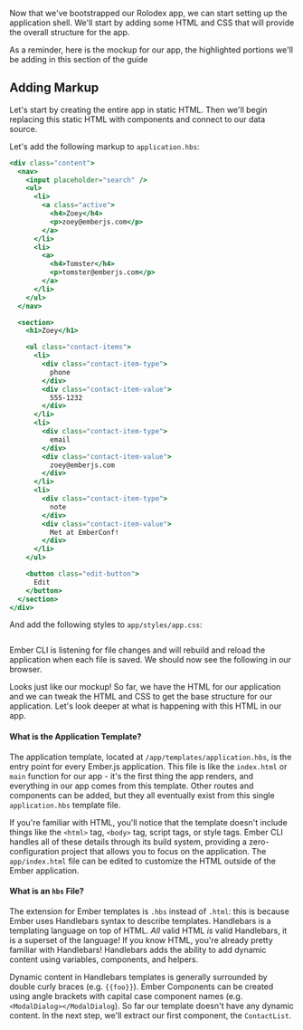 Now that we've bootstrapped our Rolodex app, we can start setting up the application shell.
We'll start by adding some HTML and CSS that will provide the overall structure for the app.

As a reminder, here is the mockup for our app, the highlighted portions we'll be adding in this section of the guide

## Adding Markup

Let's start by creating the entire app in static HTML.
Then we'll begin replacing this static HTML with components and connect to our data source.

Let's add the following markup to `application.hbs`:

```handlebars {data-filename="app/templates/application.hbs"}
<div class="content">
  <nav>
    <input placeholder="search" />
    <ul>
      <li>
        <a class="active">
          <h4>Zoey</h4>
          <p>zoey@emberjs.com</p>
        </a>
      </li>
      <li>
        <a>
          <h4>Tomster</h4>
          <p>tomster@emberjs.com</p>
        </a>
      </li>
    </ul>
  </nav>

  <section>
    <h1>Zoey</h1>

    <ul class="contact-items">
      <li>
        <div class="contact-item-type">
          phone
        </div>
        <div class="contact-item-value">
          555-1232
        </div>
      </li>
      <li>
        <div class="contact-item-type">
          email
        </div>
        <div class="contact-item-value">
          zoey@emberjs.com
        </div>
      </li>
      <li>
        <div class="contact-item-type">
          note
        </div>
        <div class="contact-item-value">
          Met at EmberConf!
        </div>
      </li>
    </ul>

    <button class="edit-button">
      Edit
    </button>
  </section>
</div>
```

And add the following styles to `app/styles/app.css`:

```css {data-filename="app/styles/app.css"}


```

Ember CLI is listening for file changes and will rebuild and reload the application when each file is saved.
We should now see the following in our browser.


Looks just like our mockup!
So far, we have the HTML for our application and we can tweak the HTML and CSS to get the base structure for our application.
Let's look deeper at what is happening with this HTML in our app.

#### What is the Application Template?

The application template, located at `/app/templates/application.hbs`, is the
entry point for every Ember.js application. This file is like the
`index.html` or `main` function for our app - it's the first thing the app
renders, and everything in our app comes from this template.
Other routes and components can be added, but they all eventually exist from this single `application.hbs` template file.

If you're familiar with HTML, you'll notice that the template doesn't include
things like the `<html>` tag, `<body>` tag, script tags, or style tags.
Ember CLI handles all of these details through its build system, providing a
zero-configuration project that allows you to focus on the application.
The `app/index.html` file can be edited to customize the HTML outside of the Ember application.

#### What is an `hbs` File?

The extension for Ember templates is `.hbs` instead of `.html`: this is because Ember uses Handlebars
syntax to describe templates.
Handlebars is a templating language on top of HTML.
_All_ valid HTML _is_ valid Handlebars, it is a superset of the language!
If you know HTML, you're already pretty familiar with Handlebars!
Handlebars adds the ability to add dynamic content using variables, components, and helpers.

Dynamic content in Handlebars templates is generally surrounded by double
curly braces (e.g. `{{foo}}`).
Ember Components can be created using angle brackets with capital case component names (e.g. `<ModalDialog></ModalDialog`).
So far our template doesn't have any dynamic content.
In the next step, we'll extract our first component, the `ContactList`.

